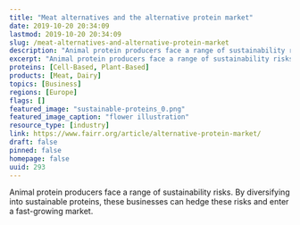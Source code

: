 ```yaml
---
title: "Meat alternatives and the alternative protein market"
date: 2019-10-20 20:34:09
lastmod: 2019-10-20 20:34:09
slug: /meat-alternatives-and-alternative-protein-market
description: "Animal protein producers face a range of sustainability risks. By diversifying into sustainable proteins, these businesses can hedge these risks and enter a fast-growing&nbsp;market."
excerpt: "Animal protein producers face a range of sustainability risks. By diversifying into sustainable proteins, these businesses can hedge these risks and enter a fast-growing&nbsp;market."
proteins: [Cell-Based, Plant-Based]
products: [Meat, Dairy]
topics: [Business]
regions: [Europe]
flags: []
featured_image: "sustainable-proteins_0.png"
featured_image_caption: "flower illustration"
resource_type: [industry]
link: https://www.fairr.org/article/alternative-protein-market/
draft: false
pinned: false
homepage: false
uuid: 293
---
```

Animal protein producers face a range of sustainability risks. By
diversifying into sustainable proteins, these businesses can hedge these
risks and enter a fast-growing market.
